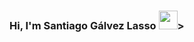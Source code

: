 ### Hi, I'm Santiago Gálvez Lasso <img src="https://raw.githubusercontent.com/iampavangandhi/iampavangandhi/master/gifs/Hi.gif" width="30px">>

<!--
**Sagsso/sagsso** is a ✨ _special_ ✨ repository because its `README.md` (this file) appears on your GitHub profile.

I'm a Multimedia Engineering student at San Buenaventura University (Cali🇨🇴).

- 🔭 I’m currently working on ...
- 🌱 I’m currently learning ...
- 👯 I’m looking to collaborate on ...
- 🤔 I’m looking for help with ...
- 💬 Ask me about ...
- 📫 How to reach me: ...
- 😄 Pronouns: ...
- ⚡ Fun fact: ...
-->
